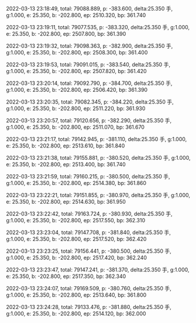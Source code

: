 2022-03-13 23:18:49, total: 79088.889, p: -383.600, delta:25.350 手, g:1.000, e: 25.350, b: -202.800, ep: 2510.320, bp: 361.740

2022-03-13 23:19:11, total: 79077.535, p: -383.320, delta:25.350 手, g:1.000, e: 25.350, b: -202.800, ep: 2507.800, bp: 361.390

2022-03-13 23:19:32, total: 79098.363, p: -382.900, delta:25.350 手, g:1.000, e: 25.350, b: -202.800, ep: 2508.300, bp: 361.400

2022-03-13 23:19:53, total: 79091.015, p: -383.540, delta:25.350 手, g:1.000, e: 25.350, b: -202.800, ep: 2507.820, bp: 361.420

2022-03-13 23:20:14, total: 79092.790, p: -384.700, delta:25.350 手, g:1.000, e: 25.350, b: -202.800, ep: 2506.420, bp: 361.390

2022-03-13 23:20:35, total: 79082.345, p: -384.220, delta:25.350 手, g:1.000, e: 25.350, b: -202.800, ep: 2511.220, bp: 361.930

2022-03-13 23:20:57, total: 79120.656, p: -382.290, delta:25.350 手, g:1.000, e: 25.350, b: -202.800, ep: 2511.070, bp: 361.670

2022-03-13 23:21:17, total: 79142.945, p: -381.110, delta:25.350 手, g:1.000, e: 25.350, b: -202.800, ep: 2513.610, bp: 361.840

2022-03-13 23:21:38, total: 79155.881, p: -380.520, delta:25.350 手, g:1.000, e: 25.350, b: -202.800, ep: 2513.400, bp: 361.740

2022-03-13 23:21:59, total: 79160.215, p: -380.500, delta:25.350 手, g:1.000, e: 25.350, b: -202.800, ep: 2514.380, bp: 361.860

2022-03-13 23:22:21, total: 79151.855, p: -380.970, delta:25.350 手, g:1.000, e: 25.350, b: -202.800, ep: 2514.630, bp: 361.950

2022-03-13 23:22:42, total: 79163.724, p: -380.930, delta:25.350 手, g:1.000, e: 25.350, b: -202.800, ep: 2517.550, bp: 362.310

2022-03-13 23:23:04, total: 79147.708, p: -381.840, delta:25.350 手, g:1.000, e: 25.350, b: -202.800, ep: 2517.520, bp: 362.420

2022-03-13 23:23:25, total: 79156.441, p: -380.500, delta:25.350 手, g:1.000, e: 25.350, b: -202.800, ep: 2517.420, bp: 362.240

2022-03-13 23:23:47, total: 79147.241, p: -381.370, delta:25.350 手, g:1.000, e: 25.350, b: -202.800, ep: 2517.350, bp: 362.340

2022-03-13 23:24:07, total: 79169.509, p: -380.760, delta:25.350 手, g:1.000, e: 25.350, b: -202.800, ep: 2513.640, bp: 361.800

2022-03-13 23:24:28, total: 79133.476, p: -381.880, delta:25.350 手, g:1.000, e: 25.350, b: -202.800, ep: 2514.120, bp: 362.000